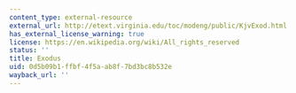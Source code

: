 ```yaml
---
content_type: external-resource
external_url: http://etext.virginia.edu/toc/modeng/public/KjvExod.html
has_external_license_warning: true
license: https://en.wikipedia.org/wiki/All_rights_reserved
status: ''
title: Exodus
uid: 0d5b09b1-ffbf-4f5a-ab8f-7bd3bc8b532e
wayback_url: ''
---
```


